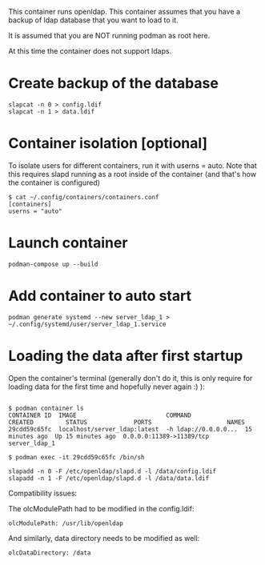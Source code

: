This container runs openldap. This container assumes that you have a backup of ldap database that you want to load to it.

It is assumed that you are NOT running podman as root here.

At this time the container does not support ldaps.

# Create backup of the database

```
slapcat -n 0 > config.ldif
slapcat -n 1 > data.ldif
```

# Container isolation [optional]

To isolate users for different containers, run it with userns = auto. Note that this requires slapd running as a root inside of the container (and that's how the container is configured)

```
$ cat ~/.config/containers/containers.conf
[containers]
userns = "auto"
```


# Launch container

```
podman-compose up --build
```

# Add container to auto start

```
podman generate systemd --new server_ldap_1 >  ~/.config/systemd/user/server_ldap_1.service
```

# Loading the data after first startup

Open the container's terminal (generally don't do it, this is only require for loading data for the first time and hopefully never again :) ):

```

$ podman container ls
CONTAINER ID  IMAGE                         COMMAND               CREATED         STATUS             PORTS                     NAMES
29cdd59c65fc  localhost/server_ldap:latest  -h ldap://0.0.0.0...  15 minutes ago  Up 15 minutes ago  0.0.0.0:11389->11389/tcp  server_ldap_1

$ podman exec -it 29cdd59c65fc /bin/sh
```
```
slapadd -n 0 -F /etc/openldap/slapd.d -l /data/config.ldif
slapadd -n 1 -F /etc/openldap/slapd.d -l /data/data.ldif
```

Compatibility issues:

The olcModulePath had to be modified in the config.ldif:

```
olcModulePath: /usr/lib/openldap
```

And similarly, data directory needs to be modified as well:

```
olcDataDirectory: /data
```


